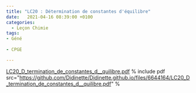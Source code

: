 ```yaml
---
title: "LC20 : Détermination de constantes d'équilibre"
date:   2021-04-16 08:39:00 +0100
categories:
  - Leçon Chimie
tags:
- Géné
 
- CPGE

---
```

[LC20_D_termination_de_constantes_d__quilibre.pdf](https://github.com/Didinette/Didinette.github.io/files/6644164/LC20_D_termination_de_constantes_d__quilibre.pdf)
% include pdf src="https://github.com/Didinette/Didinette.github.io/files/6644164/LC20_D_termination_de_constantes_d__quilibre.pdf" %
